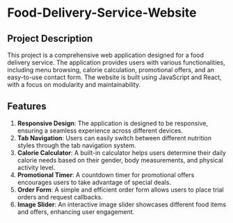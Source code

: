 # Food-Delivery-Service-Website

## Project Description

This project is a comprehensive web application designed for a food delivery service. The application provides users with various functionalities, including menu browsing, calorie calculation, promotional offers, and an easy-to-use contact form. The website is built using JavaScript and React, with a focus on modularity and maintainability.

## Features

1. **Responsive Design**: The application is designed to be responsive, ensuring a seamless experience across different devices.
2. **Tab Navigation**: Users can easily switch between different nutrition styles through the tab navigation system.
3. **Calorie Calculator**: A built-in calculator helps users determine their daily calorie needs based on their gender, body measurements, and physical activity level.
4. **Promotional Timer**: A countdown timer for promotional offers encourages users to take advantage of special deals.
5. **Order Form**: A simple and efficient order form allows users to place trial orders and request callbacks.
6. **Image Slider**: An interactive image slider showcases different food items and offers, enhancing user engagement.

